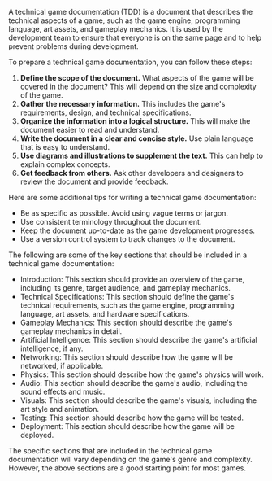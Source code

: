   
A technical game documentation (TDD) is a document that describes the technical aspects of a game, such as the game engine, programming language, art assets, and gameplay mechanics. It is used by the development team to ensure that everyone is on the same page and to help prevent problems during development.

To prepare a technical game documentation, you can follow these steps:

1. **Define the scope of the document.** What aspects of the game will be covered in the document? This will depend on the size and complexity of the game.
2. **Gather the necessary information.** This includes the game's requirements, design, and technical specifications.
3. **Organize the information into a logical structure.** This will make the document easier to read and understand.
4. **Write the document in a clear and concise style.** Use plain language that is easy to understand.
5. **Use diagrams and illustrations to supplement the text.** This can help to explain complex concepts.
6. **Get feedback from others.** Ask other developers and designers to review the document and provide feedback.

Here are some additional tips for writing a technical game documentation:

- Be as specific as possible. Avoid using vague terms or jargon.
- Use consistent terminology throughout the document.
- Keep the document up-to-date as the game development progresses.
- Use a version control system to track changes to the document.

The following are some of the key sections that should be included in a technical game documentation:

- Introduction: This section should provide an overview of the game, including its genre, target audience, and gameplay mechanics.
- Technical Specifications: This section should define the game's technical requirements, such as the game engine, programming language, art assets, and hardware specifications.
- Gameplay Mechanics: This section should describe the game's gameplay mechanics in detail.
- Artificial Intelligence: This section should describe the game's artificial intelligence, if any.
- Networking: This section should describe how the game will be networked, if applicable.
- Physics: This section should describe how the game's physics will work.
- Audio: This section should describe the game's audio, including the sound effects and music.
- Visuals: This section should describe the game's visuals, including the art style and animation.
- Testing: This section should describe how the game will be tested.
- Deployment: This section should describe how the game will be deployed.

The specific sections that are included in the technical game documentation will vary depending on the game's genre and complexity. However, the above sections are a good starting point for most games.